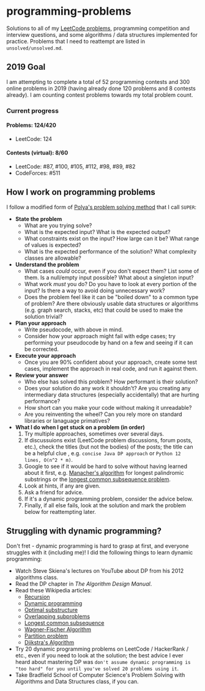 # programming-problems
Solutions to all of my [LeetCode problems](https://leetcode.com/jsgoller1/), programming competition and interview questions, and some algorithms / data structures implemented for practice. Problems that I need to reattempt are listed in `unsolved/unsolved.md`.

## 2019 Goal
I am attempting to complete a total of 52 programming contests and 300 online problems in 2019 (having already done 120 problems and 8 contests already). I am counting contest problems towards my total problem count.
### Current progress
#### Problems: 124/420
  - LeetCode: 124
#### Contests (virtual): 8/60
  - LeetCode: #87, #100, #105, #112, #98, #89, #82
  - CodeForces: #511

## How I work on programming problems
I follow a modified form of [Polya's problem solving method](https://math.berkeley.edu/~gmelvin/polya.pdf) that I call `SUPER`:
* **State the problem**
  * What are you trying solve?
  * What is the expected input? What is the expected output?
  * What constraints exist on the input? How large can it be? What range of values is expected?
  * What is the expected performance of the solution? What complexity classes are allowable?
* **Understand the problem**
  * What cases _could_ occur, even if you don't expect them? List some of them. Is a null/empty input possible? What about a singleton input?
  * What work _must_ you do? Do you have to look at every portion of the input? Is there a way to avoid doing unnecessary work?
  * Does the problem feel like it can be "boiled down" to a common type of problem? Are there obviously usable data structures or algorithms (e.g. graph search, stacks, etc) that could be used to make the solution trivial?
* **Plan your approach**
  * Write pseudocode, with above in mind.
  * Consider how your approach might fail with edge cases; try performing your pseudocode by hand on a few and seeing if it can be corrected.
* **Execute your approach**
  * Once you are 90% confident about your approach, create some test cases, implement the approach in real code, and run it against them.
* **Review your answer**
  * Who else has solved this problem? How performant is their solution?
  * Does your solution do any work it shouldn't? Are you creating any intermediary data structures (especially accidentally) that are hurting performance?
  * How short can you make your code without making it unreadable?
  * Are you reinventing the wheel? Can you rely more on standard libraries or lanaguage primatives?
* **What I do when I get stuck on a problem (in order)**
  1. Try multiple approaches, sometimes over several days.
  1. If discussuions exist (LeetCode problem discussions, forum posts, etc.), check the titles (but not the bodies) of the posts; the title can be a helpful clue , e.g. `concise Java DP approach` or `Python 12 lines, O(n^2 * m)`.
  1. Google to see if it would be hard to solve without
  having learned about it first, e.g. [Manacher's algorithm](https://en.wikipedia.org/wiki/Longest_palindromic_substring) for longest palindromic substrings or the [longest common subsequence problem](https://en.wikipedia.org/wiki/Longest_common_subsequence_problem).
  1. Look at hints, if any are given.
  1. Ask a friend for advice.
  1. If it's a dynamic programming problem, consider the advice below.
  1. Finally, if all else fails, look at the solution and mark the problem below for reattempting later.

## Struggling with dynamic programming?
Don't fret - dynamic programming is hard to grasp at first, and everyone struggles with it (including me)! I did the following things to learn dynamic programming:
- Watch Steve Skiena's lectures on YouTube about DP from his 2012 algorithms class.
- Read the DP chapter in _The Algorithm Design Manual_.
- Read these Wikipedia articles:
  - [Recursion](https://en.wikipedia.org/wiki/Recursion_(computer_science))
  - [Dynamic programming](https://en.wikipedia.org/wiki/Dynamic_programming)
  - [Optimal substructure](https://en.wikipedia.org/wiki/Optimal_substructure)
  - [Overlapping subproblems](https://en.wikipedia.org/wiki/Overlapping_subproblems)
  - [Longest common subsequence](https://en.wikipedia.org/wiki/Longest_common_subsequence_problem)
  - [Wagner-Fischer Algorithm](https://en.wikipedia.org/wiki/Wagner%E2%80%93Fischer_algorithm)
  - [Partition problem](https://en.wikipedia.org/wiki/Partition_problem#Pseudo-polynomial_time_algorithm)
  - [Djikstra's Algorithm](https://en.wikipedia.org/wiki/Dijkstra%27s_algorithm#Dynamic_programming_perspective)
- Try 20 dynamic programming problems on LeetCode / HackerRank / etc., even if you need to look at the solution; the best advice I ever heard about mastering DP was `don't assume dynamic programming is "too hard" for you until you've solved 20 problems using it`.
- Take Bradfield School of Computer Science's Problem Solving with Algorithms and Data Structures class, if you can.

